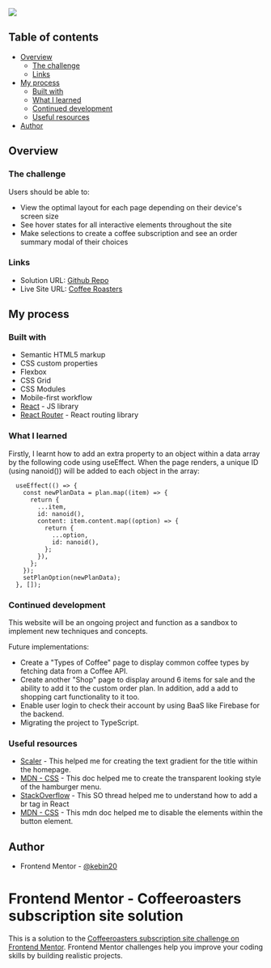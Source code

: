 ![](./screenshot.jpg)

## Table of contents

- [Overview](#overview)
  - [The challenge](#the-challenge)
  - [Links](#links)
- [My process](#my-process)
  - [Built with](#built-with)
  - [What I learned](#what-i-learned)
  - [Continued development](#continued-development)
  - [Useful resources](#useful-resources)
- [Author](#author)


## Overview

### The challenge

Users should be able to:

- View the optimal layout for each page depending on their device's screen size
- See hover states for all interactive elements throughout the site
- Make selections to create a coffee subscription and see an order summary modal of their choices

### Links

- Solution URL: [Github Repo](https://github.com/kebin20/coffee-roasters-website)
- Live Site URL: [Coffee Roasters](https://your-live-site-url.com)

## My process

### Built with

- Semantic HTML5 markup
- CSS custom properties
- Flexbox
- CSS Grid
- CSS Modules
- Mobile-first workflow
- [React](https://reactjs.org/) - JS library
- [React Router](https://reactrouter.com/en/main) - React routing library

### What I learned

Firstly, I learnt how to add an extra property to an object within a data array by the following code using useEffect. When the page renders, a unique ID (using nanoid()) will be added to each object in the array:

```
  useEffect(() => {
    const newPlanData = plan.map((item) => {
      return {
        ...item,
        id: nanoid(),
        content: item.content.map((option) => {
          return {
            ...option,
            id: nanoid(),
          };
        }),
      };
    });
    setPlanOption(newPlanData);
  }, []);
```

<!-- Next, I was struggling in keeping the active button select in order for me to maintain the active style state of each button when selected when customizing the plan, I reused my function from my Quizzical app with modifications as follows:

```
 function holdChoice(planId, optionId, event) {
    event.preventDefault();
    setPlanOption((prevPlanOption) =>
      prevPlanOption.map((plan) => {
        if (plan.id !== planId) return plan;
        return {
          ...plan,
          content: plan.content.map((option) => {
            event.target.value === 'Capsule'
              ? setIsCapsule(true)
              : setIsCapsule(false);
            if (option.id === optionId) {
              return { ...option, isSelected: !option.isSelected };
            } else {
              return { ...option, isSelected: false };
            }
          }),
        };
      })
    );
  }
  ``` -->

### Continued development

This website will be an ongoing project and function as a sandbox to implement new techniques and concepts.

Future implementations:

- Create a "Types of Coffee" page to display common coffee types by fetching data from a Coffee API.
- Create another "Shop" page to display around 6 items for sale and the ability to add it to the custom order plan. In addition, add a add to shopping cart functionality to it too.
- Enable user login to check their account by using BaaS like Firebase for the backend.
- Migrating the project to TypeScript.


### Useful resources

- [Scaler](https://www.scaler.com/topics/text-gradient-css/) - This helped me for creating the text gradient for the title within the homepage.
- [MDN - CSS](https://developer.mozilla.org/en-US/docs/Web/CSS/background-clip) - This doc helped me to create the transparent looking style of the hamburger menu.
- [StackOverflow](https://stackoverflow.com/a/50885613) - This SO thread helped me to understand how to add a br tag in React
- [MDN - CSS](https://developer.mozilla.org/en-US/docs/Web/CSS/pointer-events) - This mdn doc helped me to disable the elements within the button element.

## Author

- Frontend Mentor - [@kebin20](https://www.frontendmentor.io/profile/kebin20)

# Frontend Mentor - Coffeeroasters subscription site solution

This is a solution to the [Coffeeroasters subscription site challenge on Frontend Mentor](https://www.frontendmentor.io/challenges/coffeeroasters-subscription-site-5Fc26HVY6). Frontend Mentor challenges help you improve your coding skills by building realistic projects.
